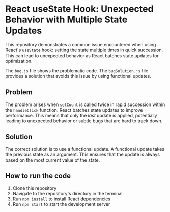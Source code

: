 # React useState Hook: Unexpected Behavior with Multiple State Updates

This repository demonstrates a common issue encountered when using React's `useState` hook: setting the state multiple times in quick succession. This can lead to unexpected behavior as React batches state updates for optimization.

The `bug.js` file shows the problematic code. The `bugSolution.js` file provides a solution that avoids this issue by using functional updates. 

## Problem
The problem arises when `setCount` is called twice in rapid succession within the `handleClick` function. React batches state updates to improve performance.  This means that only the *last* update is applied, potentially leading to unexpected behavior or subtle bugs that are hard to track down.

## Solution
The correct solution is to use a functional update. A functional update takes the previous state as an argument. This ensures that the update is always based on the most current value of the state.

## How to run the code
1. Clone this repository
2. Navigate to the repository's directory in the terminal
3. Run `npm install` to install React dependencies
4. Run `npm start` to start the development server
